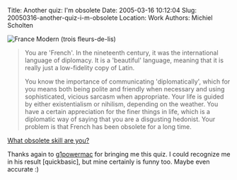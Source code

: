 Title: Another quiz: I'm obsolete
Date: 2005-03-16 10:12:04
Slug: 20050316-another-quiz-i-m-obsolete
Location: Work
Authors: Michiel Scholten

<p><img src="/~mbscholt/images/content/1082613096_topfleurde.gif" alt="France Modern (trois fleurs-de-lis)" /></p>

<blockquote>
<p class="quote">You are 'French'.  In the nineteenth century, it was the international language of diplomacy. It is a 'beautiful' language, meaning that it is really just a low-fidelity copy of Latin.</p>

<p class="quote">You know the importance of communicating 'diplomatically', which for you means both being polite and friendly when necessary and using sophisticated, vicious sarcasm when appropriate.  Your life is guided by either existentialism or nihilism, depending on the weather.  You have a certain appreciation for the finer things in life, which is a diplomatic way of saying that you are a disgusting hedonist.  Your problem is that French has been obsolete for a long time.</p>
</blockquote>

<p><a href="http://quizilla.com/users/deadword/quizzes/What%20obsolete%20skill%20are%20you%3F/"> What obsolete skill are you?</a></p>

<p>Thanks again to <a href="http://g1powermac.rozica.com/?postid=90">g1powermac</a> for bringing me this quiz. I could recognize me in his result [quickbasic], but mine certainly is funny too. Maybe even accurate :)</p>

